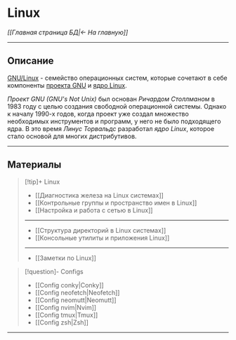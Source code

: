 # Linux

*[[Главная страница БД|<- На главную]]*
***
## Описание

[GNU/Linux](https://ru.wikipedia.org/wiki/Linux) - семейство операционных систем, которые сочетают в себе компоненты [проекта GNU](https://ru.wikipedia.org/wiki/%D0%9F%D1%80%D0%BE%D0%B5%D0%BA%D1%82_GNU) и [ядро Linux](https://ru.wikipedia.org/wiki/%D0%AF%D0%B4%D1%80%D0%BE_Linux).

*Проект GNU (GNU's Not Unix)* был основан *Ричардом Столлманом* в 1983 году с целью создания свободной операционной системы. Однако к началу 1990-х годов, когда проект уже создал множество необходимых инструментов и программ, у него не было подходящего ядра. В это время *Линус Торвальдс* разработал *ядро Linux*, которое стало основой для многих дистрибутивов.

***
## Материалы

> [!tip]+ Linux
> - [[Диагностика железа на Linux системах]]
> - [[Контрольные группы и пространство имен в Linux]]
> - [[Настройка и работа с сетью в Linux]]
> ***
> - [[Структура директорий в Linux системах]]
> - [[Консольные утилиты и приложения Linux]]
> ***
> - [[Заметки по Linux]]

> [!question]- Configs
> - [[Config conky|Conky]]
> - [[Config neofetch|Neofetch]]
> - [[Config neomutt|Neomutt]]
> - [[Config nvim|Nvim]]
> - [[Config tmux|Tmux]]
> - [[Config zsh|Zsh]]

***
